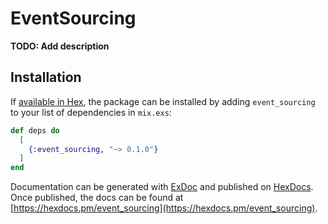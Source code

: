 # EventSourcing

**TODO: Add description**

## Installation

If [available in Hex](https://hex.pm/docs/publish), the package can be installed
by adding `event_sourcing` to your list of dependencies in `mix.exs`:

```elixir
def deps do
  [
    {:event_sourcing, "~> 0.1.0"}
  ]
end
```

Documentation can be generated with [ExDoc](https://github.com/elixir-lang/ex_doc)
and published on [HexDocs](https://hexdocs.pm). Once published, the docs can
be found at [https://hexdocs.pm/event_sourcing](https://hexdocs.pm/event_sourcing).

